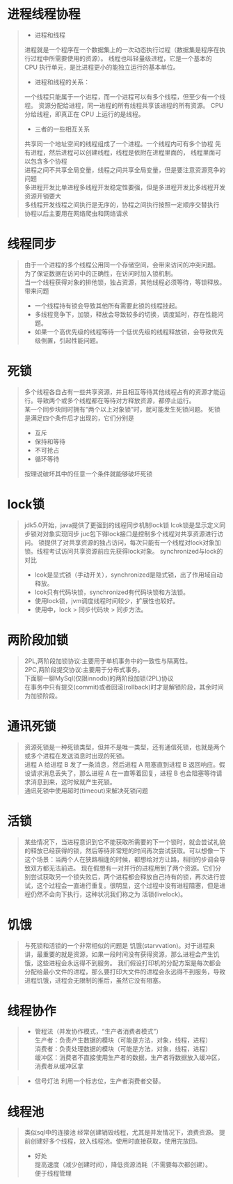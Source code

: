 # 进程线程协程

>+ 进程和线程        
> 
> 进程就是一个程序在一个数据集上的一次动态执行过程（数据集是程序在执行过程中所需要使用的资源）。
> 线程也叫轻量级进程，它是一个基本的 CPU 执行单元，是比进程更小的能独立运行的基本单位。
> 
>+ 进程和线程的关系：     
> 
> 一个线程只能属于一个进程，而一个进程可以有多个线程，但至少有一个线程。 
> 资源分配给进程，同一进程的所有线程共享该进程的所有资源。 
> CPU 分给线程，即真正在 CPU 上运行的是线程。
> 
>+ 三者的一些相互关系
> 
> 共享同一个地址空间的线程组成了一个进程。一个线程内可有多个协程
> 先有进程，然后进程可以创建线程，线程是依附在进程里面的， 线程里面可以包含多个协程         
> 进程之间不共享全局变量，线程之间共享全局变量，但是要注意资源竞争的问题       
> 多进程开发比单进程多线程开发稳定性要强，但是多进程开发比多线程开发资源开销要大       
> 多线程开发线程之间执行是无序的，协程之间执行按照一定顺序交替执行      
> 协程以后主要用在网络爬虫和网络请求     

# 线程同步
> 由于一个进程的多个线程公用同一个存储空间，会带来访问的冲突问题。       
> 为了保证数据在访问中的正确性，在访问时加入锁机制。     
> 当一个线程获得对象的排他锁，独占资源，其他线程必须等待，等锁释放。
> 带来问题      
>+ 一个线程持有锁会导致其他所有需要此锁的线程挂起。
>+ 多线程竞争下，加锁，释放会导致较多的切换，调度延时，存在性能问题。
>+ 如果一个高优先级的线程等待一个低优先级的线程释放锁，会导致优先级倒置，引起性能问题。       

# 死锁
> 多个线程各自占有一些共享资源，并且相互等待其他线程占有的资源才能运行。导致两个或多个线程都在等待对方释放资源，都停止运行。     
> 某一个同步块同时拥有“两个以上对象锁”时，就可能发生死锁问题。
> 死锁是满足四个条件后才出现的，它们分别是
> + 互斥
> + 保持和等待
> + 不可抢占
> + 循环等待       
> 
> 按理说破坏其中的任意一个条件就能够破坏死锁

# lock锁
> jdk5.0开始，java提供了更强到的线程同步机制lock锁
> lcok锁是显示定义同步锁对对象实现同步
> juc包下得lock接口是控制多个线程对共享资源进行访问。
> 锁提供了对共享资源的独占访问，每次只能有一个线程对lock对象加锁。线程考试访问共享资源前应先获得lock对象。
> synchronized与lock的对比
> + lcok是显式锁（手动开关），synchronized是隐式锁，出了作用域自动释放。
> + lcok只有代码块锁，synchronized有代码块锁和方法锁。
> + 使用lock锁，jvm调度线程时间较少，扩展性也较好。
> + 使用中，lock > 同步代码块 > 同步方法。

# 两阶段加锁
> 2PL,两阶段加锁协议:主要用于单机事务中的一致性与隔离性。        
> 2PC,两阶段提交协议:主要用于分布式事务。        
> 下面聊一聊MySql(仅限innodb)的两阶段加锁(2PL)协议     
> 在事务中只有提交(commit)或者回滚(rollback)时才是解锁阶段，其余时间为加锁阶段。      

# 通讯死锁
> 资源死锁是一种死锁类型，但并不是唯一类型，还有通信死锁，也就是两个或多个进程在发送消息时出现的死锁。        
> 进程 A 给进程 B 发了一条消息，然后进程 A 阻塞直到进程 B 返回响应。假设请求消息丢失了，那么进程 A 在一直等着回复，进程 B 也会阻塞等待请求消息到来，这时候就产生死锁。       
> 通讯死锁中使用超时(timeout)来解决死锁问题


# 活锁
> 某些情况下，当进程意识到它不能获取所需要的下一个锁时，就会尝试礼貌的释放已经获得的锁，然后等待非常短的时间再次尝试获取。可以想像一下这个场景：当两个人在狭路相逢的时候，都想给对方让路，相同的步调会导致双方都无法前进。
> 现在假想有一对并行的进程用到了两个资源。它们分别尝试获取另一个锁失败后，两个进程都会释放自己持有的锁，再次进行尝试，这个过程会一直进行重复。很明显，这个过程中没有进程阻塞，但是进程仍然不会向下执行，这种状况我们称之为 活锁(livelock)。

# 饥饿
> 与死锁和活锁的一个非常相似的问题是 饥饿(starvvation)。对于进程来讲，最重要的就是资源，如果一段时间没有获得资源，那么进程会产生饥饿，这些进程会永远得不到服务。
> 我们假设打印机的分配方案是每次都会分配给最小文件的进程，那么要打印大文件的进程会永远得不到服务，导致进程饥饿，进程会无限制的推后，虽然它没有阻塞。


# 线程协作
> + 管程法（并发协作模式，“生产者消费者模式”）        
> 生产者：负责产生数据的模块（可能是方法，对象，线程，进程）     
> 消费者：负责处理数据的模块（可能是方法，对象，线程，进程）     
> 缓冲区：消费者不直接使用生产者的数据，生产者将数据放入缓冲区，消费者从缓冲区拿       

> + 信号灯法
> 利用一个标志位，生产者消费者交替。


# 线程池
> 类似sql中的连接池
> 经常创建销毁线程，尤其是并发情况下，浪费资源。
> 提前创建好多个线程，放入线程池。使用时直接获取，使用完放回。
> + 好处      
> 提高速度（减少创建时间），降低资源消耗（不需要每次都创建）。        
> 便于线程管理